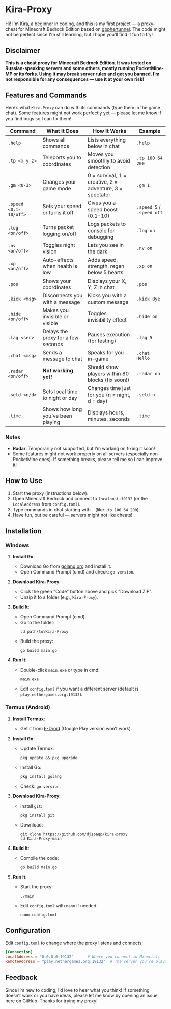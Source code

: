 # Kira-Proxy

Hi! I'm Kira, a beginner in coding, and this is my first project — a proxy-cheat for Minecraft Bedrock Edition based on [gophertunnel](https://github.com/sandertv/gophertunnel). The code might not be perfect since I'm still learning, but I hope you’ll find it fun to try! 

## Disclaimer
**This is a cheat proxy for Minecraft Bedrock Edition. It was tested on Russian-speaking servers and some others, mostly running PocketMine-MP or its forks. Using it may break server rules and get you banned. I’m not responsible for any consequences — use it at your own risk!**

## Features and Commands
Here’s what `Kira-Proxy` can do with its commands (type them in the game chat). Some features might not work perfectly yet — please let me know if you find bugs so I can fix them!

| Command            | What It Does                             | How It Works                          | Example                    |
|--------------------|------------------------------------------|---------------------------------------|----------------------------|
| `.help`            | Shows all commands                       | Lists everything below in chat        | `.help`                    |
| `.tp <x y z>`      | Teleports you to coordinates             | Moves you smoothly to avoid detection | `.tp 100 64 200`           |
| `.gm <0-3>`        | Changes your game mode                   | 0 = survival, 1 = creative, 2 = adventure, 3 = spectator | `.gm 1` |
| `.speed <0.1-10/off>` | Sets your speed or turns it off       | Gives you a speed boost (0.1-10)      | `.speed 5` / `.speed off`  |
| `.log <on/off>`    | Turns packet logging on/off              | Logs packets to console for debugging | `.log on`                  |
| `.nv <on/off>`     | Toggles night vision                     | Lets you see in the dark              | `.nv on`                   |
| `.xp <on/off>`     | Auto-effects when health is low          | Adds speed, strength, regen below 5 hearts | `.xp on`              |
| `.pos`             | Shows your coordinates                   | Displays your X, Y, Z in chat         | `.pos`                     |
| `.kick <msg>`      | Disconnects you with a message           | Kicks you with a custom message       | `.kick Bye`                |
| `.hide <on/off>`   | Makes you invisible or visible           | Toggles invisibility effect           | `.hide on`                 |
| `.lag <sec>`       | Delays the proxy for a few seconds       | Pauses execution (for testing)        | `.lag 5`                   |
| `.chat <msg>`      | Sends a message to chat                  | Speaks for you in-game                | `.chat Hello`              |
| `.radar <on/off>`  | **Not working yet!**                     | Should show players within 80 blocks (fix soon!) | `.radar on`     |
| `.setd <n/d>`      | Sets local time to night or day          | Changes time just for you (n = night, d = day) | `.setd n`         |
| `.time`            | Shows how long you’ve been playing       | Displays hours, minutes, seconds      | `.time`                    |

### Notes
- **Radar**: Temporarily not supported, but I’m working on fixing it soon!
- Some features might not work properly on all servers (especially non-PocketMine ones). If something breaks, please tell me so I can improve it!

## How to Use
1. Start the proxy (instructions below).
2. Open Minecraft Bedrock and connect to `localhost:19132` (or the `LocalAddress` from `config.toml`).
3. Type commands in chat starting with `.` (like `.tp 100 64 200`).
4. Have fun, but be careful — servers might not like cheats!

## Installation

### Windows
1. **Install Go**:
   - Download Go from [golang.org](https://golang.org/dl/) and install it.
   - Open Command Prompt (cmd) and check: `go version`.

2. **Download Kira-Proxy**:
   - Click the green "Code" button above and pick "Download ZIP".
   - Unzip it to a folder (e.g., `Kira-Proxy`).

3. **Build It**:
   - Open Command Prompt (cmd).
   - Go to the folder:
     ```
     cd path\to\Kira-Proxy
     ```
   - Build the proxy:
     ```
     go build main.go
     ```

4. **Run It**:
   - Double-click `main.exe` or type in cmd:
     ```
     main.exe
     ```
   - Edit `config.toml` if you want a different server (default is `play.nethergames.org:19132`).

### Termux (Android)
1. **Install Termux**:
   - Get it from [F-Droid](https://f-droid.org/packages/com.termux/) (Google Play version won’t work).

2. **Install Go**:
   - Update Termux:
     ```
     pkg update && pkg upgrade
     ```
   - Install Go:
     ```
     pkg install golang
     ```
   - Check: `go version`.

3. **Download Kira-Proxy**:
   - Install `git`:
     ```
     pkg install git
     ```
   - Download:
     ```
     git clone https://github.com/djsoaqp/kira-proxy
     cd Kira-Proxy-main
     ```

4. **Build It**:
   - Compile the code:
     ```
     go build main.go
     ```

5. **Run It**:
   - Start the proxy:
     ```
     ./main
     ```
   - Edit `config.toml` with `nano` if needed:
     ```
     nano config.toml
     ```

## Configuration
Edit `config.toml` to change where the proxy listens and connects:
```toml
[Connection]
LocalAddress = "0.0.0.0:19132"      # Where you connect in Minecraft
RemoteAddress = "play.nethergames.org:19132"  # The server you’re playing on
```

## Feedback
Since I’m new to coding, I’d love to hear what you think! If something doesn’t work or you have ideas, please let me know by opening an issue here on GitHub. Thanks for trying my proxy! 
